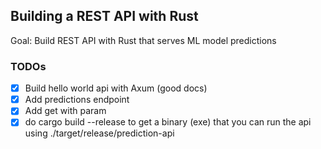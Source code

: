 ## Building a REST API with Rust

Goal: Build REST API with Rust that serves ML model predictions

### TODOs

- [x] Build hello world api with Axum (good docs)
- [x] Add predictions endpoint
- [x] Add get with param
- [x] do cargo build --release to get a binary (exe) that you can run the api using ./target/release/prediction-api
